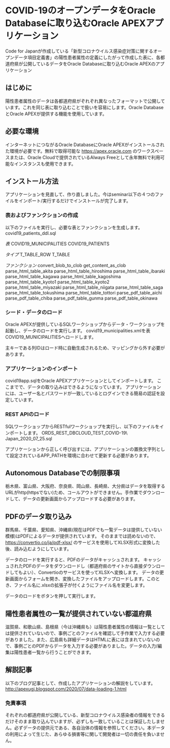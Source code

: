 # COVID-19のオープンデータをOracle Databaseに取り込むOracle APEXアプリケーション

Code for Japanが作成している「新型コロナウイルス感染症対策に関するオープンデータ項目定義書」の陽性患者属性の定義にしたがって作成した表に、各都道府県が公開しているデータをOracle Databaseに取り込むOracle APEXのアプリケーション

## はじめに

陽性患者属性のデータは各都道府県がぞれぞれ異なったフォーマットで公開しています。これを同じ表に取り込むことで扱いを容易にします。Oracle DatabaseとOracle APEXが提供する機能を使用しています。

## 必要な環境

インターネットにつながるOracle DatabaseにOracle APEXがインストールされた環境が必要です。無料で取得可能な https://apex.oracle.com のワークスペースまたは、Oracle Cloudで提供されているAlways Freeとして永年無料で利用可能なインスタンスも使用できます。

## インストール方法

アプリケーションを見直して、作り直しました。今はseminar以下の４つのファイルをインポート/実行するだけでインストールが完了します。

### 表およびファンクションの作成

以下のファイルを実行し、必要な表とファンクションを生成します。
covid19_patients_ddl.sql

*表*
COVID19_MUNICIPALITIES
COVID19_PATIENTS

*タイプ*
T_TABLE_ROW
T_TABLE

*ファンクション*
convert_blob_to_clob
get_content_as_clob
parse_html_table_akita
parse_html_table_hiroshima
parse_html_table_ibaraki
parse_html_table_kagawa
parse_html_table_kagoshima
parse_html_table_kyoto1
parse_html_table_kyoto2
parse_html_table_miyazaki
parse_html_table_niigata
parse_html_table_saga
parse_html_table_tokushima
parse_html_table_tottori
parse_pdf_table_aichi
parse_pdf_table_chiba
parse_pdf_table_gunma
parse_pdf_table_okinawa

### シード・データのロード

Oracle APEXが提供しているSQLワークショップからデータ・ワークショップを起動し、データのロードを実行します。
covid19_municipalities.xmlを表COVID19_MUNICIPALITIESヘロードします。

主キーである列IDはロード時に自動生成されるため、マッピングから外す必要があります。

### アプリケーションのインポート

covid19app.sqlをOracle APEXアプリケーションとしてインポートします。
ここまでで、データの取り込みはできるようになっています。
アプリケーションには、ユーザー名とパスワードが一致しているとログインできる簡易の認証を設定しています。

### REST APIのロード

SQLワークショップからRESTfulワークショップを実行し、以下のファイルをインポートします。
ORDS_REST_DBCLOUD_TEST_COVID-19\ Japan_2020_07_25.sql 

アプリケーションから正しく呼び出すには、アプリケーションの置換文字列として設定されているAPP_PATHを環境に合わせて更新する必要があります。

## Autonomous Databaseでの制限事項

栃木県、富山県、大阪府、奈良県、岡山県、長崎県、大分県はデータを取得するURLがhttp(httpsでない)ため、コールアウトができません。手作業でダウンロードして、データの更新画面からアップロードする必要があります。

## PDFのデータ取り込み

群馬県、千葉県、愛知県、沖縄県(現在はPDFでも一覧データは提供していない模様)はPDFによるデータが提供されています。
そのままでは読めないので、
https://convertio.co/ja/pdf-xlsx/
のサービスを使用してXLSX形式に変換した後、読み込むようにしています。

データのロードを実行すると、PDFのデータがキャッシュされます。
キャッシュされたPDFのデータをダウンロードし（都道府県のサイトから直接ダウンロードしてもよい）、Convertioのサービスを使ってXLSXへ変換します。
データの更新画面からフォームを開き、変換したファイルをアップロードします。このとき、ファイル名に.xlsxの拡張子が付くようにファイル名を変更します。

データのロードをボタンを押して実行します。

## 陽性患者属性の一覧が提供されていない都道府県

滋賀県、和歌山県、島根県（今は沖縄県も）は陽性患者属性の情報は一覧としては提供されていないので、事例ごとのファイルを確認して手作業で入力する必要がありました。また、広島県も詳細データはHTMLに表には含まれていないので、事例ごとのPDFからデータを入力する必要がありました。データの入力/編集は陽性患者一覧から行うことができます。

## 解説記事

以下のブログ記事として、作成したアプリケーションの解説をしています。
http://apexugj.blogspot.com/2020/07/data-loading-1.html

### 免責事項

それぞれの都道府県が公開している、新型コロナウイルス感染者の情報をできるだけそのまま取り込んでいますが、必ずしも一致していることは保証したしません。必ずデータの提供元である、各自治体の情報を参照してください。本データの利用によって生じた、あらゆる損害等に関して開発者は一切の責任を負いません。
